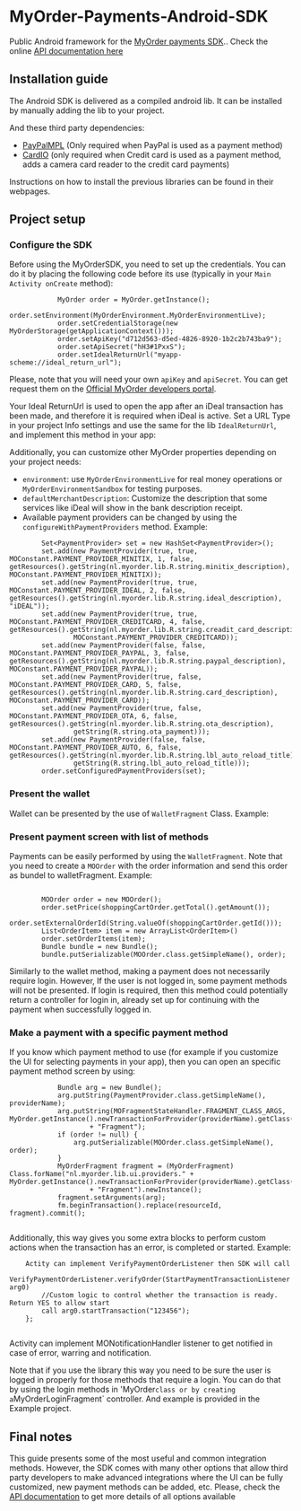 MyOrder-Payments-Android-SDK
============================

Public Android framework for the [MyOrder payments SDK](http://myorder.nl/sdk).. Check the online [API documentation here](http://htmlpreview.github.io/?https://github.com/MyOrder/MyOrder-Payments-Android-SDK/blob/develop/docs/html/index.html) 

## Installation guide

The Android SDK is delivered as a compiled android lib. It can be installed by manually adding the lib to your project.


And these third party dependencies:

* [PayPalMPL](https://developer.paypal.com/webapps/developer/docs/classic/mobile/gs_MPL/) (Only required when PayPal is used as a payment method)
* [CardIO](https://www.jumio.com/) (only required when Credit card is used as a payment method, adds a camera card reader to the credit card payments)

Instructions on how to install the previous libraries can be found in their webpages.


## Project setup

### Configure the SDK


Before using the MyOrderSDK, you need to set up the credentials. You can do it by placing the following code before its use (typically in your `Main Activity onCreate` method):

```
			MyOrder order = MyOrder.getInstance();
			order.setEnvironment(MyOrderEnvironment.MyOrderEnvironmentLive);
			order.setCredentialStorage(new MyOrderStorage(getApplicationContext()));
			order.setApiKey("d712d563-d5ed-4826-8920-1b2c2b743ba9");
			order.setApiSecret("hH3#1PxxS");
			order.setIdealReturnUrl("myapp-scheme://ideal_return_url");

```

Please, note that you will need your own `apiKey` and `apiSecret`. You can get request them on the [Official MyOrder developers portal](http://myorder.nl/sdk). 

Your Ideal ReturnUrl is used to open the app after an iDeal transaction has been made, and therefore it is required when iDeal is active. Set a URL Type in your project Info settings and use the same for the lib `IdealReturnUrl`, and implement this method in your app:

Additionally, you can customize other MyOrder properties depending on your project needs:

* `environment`: use `MyOrderEnvironmentLive` for real money operations or `MyOrderEnvironmentSandbox` for testing purposes.
* `defaultMerchantDescription`: Customize the description that some services like iDeal will show in the bank description receipt.
* Available payment providers can be changed by using the `configureWithPaymentProviders` method. Example:
```
		Set<PaymentProvider> set = new HashSet<PaymentProvider>();
		set.add(new PaymentProvider(true, true, MOConstant.PAYMENT_PROVIDER_MINITIX, 1, false, getResources().getString(nl.myorder.lib.R.string.minitix_description), MOConstant.PAYMENT_PROVIDER_MINITIX));
		set.add(new PaymentProvider(true, true, MOConstant.PAYMENT_PROVIDER_IDEAL, 2, false, getResources().getString(nl.myorder.lib.R.string.ideal_description), "iDEAL"));
		set.add(new PaymentProvider(true, true, MOConstant.PAYMENT_PROVIDER_CREDITCARD, 4, false, getResources().getString(nl.myorder.lib.R.string.creadit_card_description),
				MOConstant.PAYMENT_PROVIDER_CREDITCARD));
		set.add(new PaymentProvider(false, false, MOConstant.PAYMENT_PROVIDER_PAYPAL, 3, false, getResources().getString(nl.myorder.lib.R.string.paypal_description), MOConstant.PAYMENT_PROVIDER_PAYPAL));
		set.add(new PaymentProvider(true, false, MOConstant.PAYMENT_PROVIDER_CARD, 5, false, getResources().getString(nl.myorder.lib.R.string.card_description), MOConstant.PAYMENT_PROVIDER_CARD));
		set.add(new PaymentProvider(true, false, MOConstant.PAYMENT_PROVIDER_OTA, 6, false, getResources().getString(nl.myorder.lib.R.string.ota_description),
				getString(R.string.ota_payment)));
		set.add(new PaymentProvider(false, false, MOConstant.PAYMENT_PROVIDER_AUTO, 6, false, getResources().getString(nl.myorder.lib.R.string.lbl_auto_reload_title),
				getString(R.string.lbl_auto_reload_title)));
		order.setConfiguredPaymentProviders(set);
```

### Present the wallet

Wallet can be presented by the use of `WalletFragment` Class. Example:

### Present payment screen with list of methods

Payments can be easily performed by using the `WalletFragment`. Note that you need to create a `MOOrder` with the order information and send this order as bundel to walletFragment. Example:

```

		MOOrder order = new MOOrder();
		order.setPrice(shoppingCartOrder.getTotal().getAmount());
		order.setExternalOrderId(String.valueOf(shoppingCartOrder.getId()));
		List<OrderItem> item = new ArrayList<OrderItem>()
		order.setOrderItems(item);
		Bundle bundle = new Bundle();
		bundle.putSerializable(MOOrder.class.getSimpleName(), order);

```

Similarly to the wallet method, making a payment does not necessarily require login. However, If the user is not logged in, some payment methods will not be presented. If login is required, then this method could potentially return a controller for login in, already set up for continuing with the payment when successfully logged in.

### Make a payment with a specific payment method

If you know which payment method to use (for example if you customize the UI for selecting payments in your app), then you can open an specific payment method screen by using:

```
			Bundle arg = new Bundle();
			arg.putString(PaymentProvider.class.getSimpleName(), providerName);
			arg.putString(MOFragmentStateHandler.FRAGMENT_CLASS_ARGS, MyOrder.getInstance().newTransactionForProvider(providerName).getClass().getSimpleName()
					+ "Fragment");
			if (order != null) {
				arg.putSerializable(MOOrder.class.getSimpleName(), order);
			}
			MyOrderFragment fragment = (MyOrderFragment) Class.forName("nl.myorder.lib.ui.providers." + MyOrder.getInstance().newTransactionForProvider(providerName).getClass().getSimpleName()
					+ "Fragment").newInstance();
			fragment.setArguments(arg);
			fm.beginTransaction().replace(resourceId, fragment).commit();
			
```

Additionally, this way gives you some extra blocks to perform custom actions when the transaction has an error, is completed or started. Example:


```
	Actity can implement VerifyPaymentOrderListener then SDK will call 
		VerifyPaymentOrderListener.verifyOrder(StartPaymentTransactionListener arg0) 
        //Custom logic to control whether the transaction is ready. Return YES to allow start
        call arg0.startTransaction("123456");
    };
	
```
Activity can implement MONotificationHandler listener to get notified in case of error, warring and notification.

Note that if you use the library this way you need to be sure the user is logged in properly for those methods that require a login. You can do that by using the login methods in 'MyOrder` class or by creating a `MyOrderLoginFragment` controller. And example is provided in the Example project.

## Final notes

This guide presents some of the most useful and common integration methods. However, the SDK comes with many other options that allow third party developers to make advanced integrations where the UI can be fully customized, new payment methods can be added, etc.
Please, check the [API documentation](http://htmlpreview.github.io/?https://github.com/MyOrder/MyOrder-Payments-Android-SDK/blob/develop/docs/html/index.html) to get more details of all options available